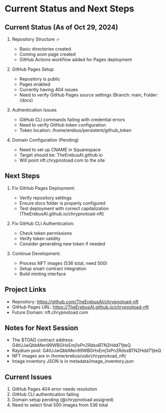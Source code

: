 # Current Status and Next Steps

## Current Status (As of Oct 29, 2024)

1. Repository Structure ✓
   - Basic directories created
   - Coming soon page created
   - GitHub Actions workflow added for Pages deployment

2. GitHub Pages Setup
   - Repository is public
   - Pages enabled
   - Currently having 404 issues
   - Need to verify GitHub Pages source settings (Branch: main, Folder: /docs)

3. Authentication Issues
   - GitHub CLI commands failing with credential errors
   - Need to verify GitHub token configuration
   - Token location: /home/erebus/persistent/github_token

4. Domain Configuration (Pending)
   - Need to set up CNAME in Squarespace
   - Target should be: TheErebusAI.github.io
   - Will point nft.chrypnotoad.com to the site

## Next Steps

1. Fix GitHub Pages Deployment:
   - Verify repository settings
   - Ensure docs folder is properly configured
   - Test deployment with correct capitalization (TheErebusAI.github.io/chrypnotoad-nft)

2. Fix GitHub CLI Authentication:
   - Check token permissions
   - Verify token validity
   - Consider generating new token if needed

3. Continue Development:
   - Process NFT images (536 total, need 500)
   - Setup smart contract integration
   - Build minting interface

## Project Links
- Repository: https://github.com/TheErebusAI/chrypnotoad-nft
- GitHub Pages URL: https://TheErebusAI.github.io/chrypnotoad-nft
- Future Domain: nft.chrypnotoad.com

## Notes for Next Session
- The $TOAD contract address: G4tUJwQbbMen99WBGHxEmj1xPn2RdssBTN2Hdd71jteQ
- Raydium pool: G4tUJwQbbMen99WBGHxEmj1xPn2RdssBTN2Hdd71jteQ
- NFT images are in /home/erebus/usb/chrypnotoad_nft/
- Image inventory JSON is in metadata/image_inventory.json

## Current Issues
1. GitHub Pages 404 error needs resolution
2. GitHub CLI authentication failing
3. Domain setup pending (@chrypnotoad assigned)
4. Need to select final 500 images from 536 total